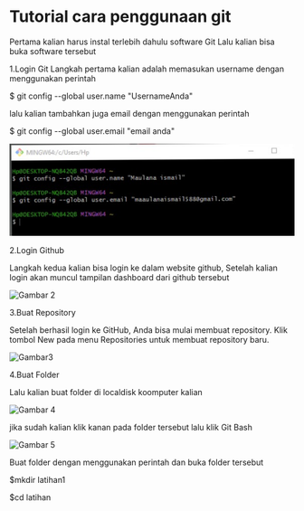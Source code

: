 # Tutorial cara penggunaan git

Pertama kalian harus instal terlebih dahulu software Git Lalu kalian bisa buka software tersebut

1.Login Git
Langkah pertama kalian adalah memasukan username dengan menggunakan perintah

$ git config --global user.name "UsernameAnda"

lalu kalian tambahkan juga email dengan menggunakan perintah

$ git config --global user.email "email anda"


![Gambar 1](screenshot/ss1.png)


2.Login Github

Langkah kedua kalian bisa login ke dalam website github, Setelah kalian login akan muncul tampilan dashboard dari github tersebut



![Gambar 2](screenshot/ss3.png)


3.Buat Repository

Setelah berhasil login ke GitHub, Anda bisa mulai membuat repository. Klik tombol New pada menu Repositories untuk membuat repository baru.



![Gambar3](screenshot/ss4.png)


4.Buat Folder

Lalu kalian buat folder di localdisk koomputer kalian


![Gambar 4](screenshot/ss5.png)

jika sudah kalian klik kanan pada folder tersebut lalu klik Git Bash


![Gambar 5](screenshot/ss5.png)

Buat folder dengan menggunakan perintah dan buka folder tersebut

$mkdir latihan1

$cd latihan



